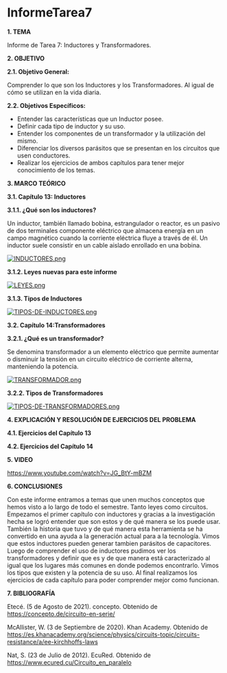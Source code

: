 # InformeTarea7
**1. TEMA**

Informe de Tarea 7: Inductores y Transformadores.

**2. OBJETIVO**

**2.1. Objetivo General:**

Comprender lo que son los Inductores y los Transformadores. Al igual de cómo se utilizan en la vida diaria.

**2.2. Objetivos Específicos:**

- Entender las características que un Inductor posee.
- Definir cada tipo de inductor y su uso.
- Entender los componentes de un transformador y la utilización del mismo.
- Diferenciar los diversos parásitos que se presentan en los circuitos que usen conductores.
- Realizar los ejercicios de ambos capítulos para tener mejor conocimiento de los temas. 

**3. MARCO TEÓRICO**

**3.1. Capítulo 13: Inductores**

**3.1.1. ¿Qué son los inductores?**

Un inductor, también llamado bobina, estrangulador o reactor, es un pasivo de dos terminales componente eléctrico que almacena energía en un campo magnético cuando la corriente eléctrica fluye a través de él. Un inductor suele consistir en un cable aislado enrollado en una bobina.

[![INDUCTORES.png](https://i.postimg.cc/52D8yGyh/INDUCTORES.png)](https://postimg.cc/hXbX329s)

**3.1.2. Leyes nuevas para este informe**

[![LEYES.png](https://i.postimg.cc/TPRCq1nV/LEYES.png)](https://postimg.cc/bZBxqzCr)

**3.1.3. Tipos de Inductores**

[![TIPOS-DE-INDUCTORES.png](https://i.postimg.cc/MG7XxZLF/TIPOS-DE-INDUCTORES.png)](https://postimg.cc/QBMjJDhQ)

**3.2. Capítulo 14:Transformadores**

**3.2.1. ¿Qué es un transformador?**

Se denomina transformador a un elemento eléctrico que permite aumentar o disminuir la tensión en un circuito eléctrico de corriente alterna, manteniendo la potencia.

[![TRANSFORMADOR.png](https://i.postimg.cc/FK43065w/TRANSFORMADOR.png)](https://postimg.cc/TKtK6CPc)

**3.2.2. Tipos de Transformadores**

[![TIPOS-DE-TRANSFORMADORES.png](https://i.postimg.cc/5Np02NfH/TIPOS-DE-TRANSFORMADORES.png)](https://postimg.cc/LnYRySYR)

 **4. EXPLICACIÓN Y RESOLUCIÓN DE EJERCICIOS DEL PROBLEMA**

**4.1. Ejercicios del Capítulo 13**

**4.2. Ejercicios del Capítulo 14**

**5. VIDEO**

https://www.youtube.com/watch?v=JG_BtY-mBZM

**6. CONCLUSIONES**

Con este informe entramos a temas que unen muchos conceptos que hemos visto a lo largo de todo el semestre. Tanto leyes como circuitos. Empezamos el primer capítulo con inductores y gracias a la investigación hecha se logró entender que son estos y de qué manera se los puede usar. También la historia que tuvo y de qué manera esta herramienta se ha convertido en una ayuda a la generación actual para a la tecnología. Vimos que estos inductores pueden generar tambien parásitos de capacitores. Luego de comprender el uso de inductores pudimos ver los transformadores y definir que es y de que manera está caracterizado al igual que los lugares más comunes en donde podemos encontrarlo. Vimos los tipos que existen y la potencia de su uso. Al final realizamos los ejercicios de cada capítulo para poder comprender mejor como funcionan.

**7. BIBLIOGRAFÍA**

Etecé. (5 de Agosto de 2021). concepto. Obtenido de https://concepto.de/circuito-en-serie/

McAllister, W. (3 de Septiembre de 2020). Khan Academy. Obtenido de https://es.khanacademy.org/science/physics/circuits-topic/circuits-resistance/a/ee-kirchhoffs-laws

Nat, S. (23 de Julio de 2012). EcuRed. Obtenido de https://www.ecured.cu/Circuito_en_paralelo

